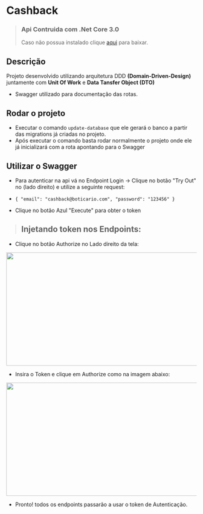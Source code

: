 # Cashback

> ### Api Contruida com .Net Core 3.0
> Caso não possua instalado clique <a href="https://dotnet.microsoft.com/download/dotnet-core/3.0">aqui</a> para baixar. 

## Descrição

Projeto desenvolvido utilizando arquitetura DDD **(Domain-Driven-Design)** juntamente com **Unit Of Work** e **Data Tansfer Object (DTO)**

- Swagger utilizado para documentação das rotas.

## Rodar o projeto

- Executar o comando `update-database` que ele gerará o banco a partir das migrations já criadas no projeto.
- Após executar o comando basta rodar normalmente o projeto onde ele já inicializará com a rota apontando para o Swagger

## Utilizar o Swagger

- Para autenticar na api vá no Endpoint Login -> Clique no botão "Try Out" no (lado direito) e utilize a seguinte request:

- `
{
  "email": "cashback@boticario.com",
  "password": "123456"
}
`
- Clique no botão Azul "Execute" para obter o token

> ## Injetando token nos Endpoints:

- Clique no botão Authorize no Lado direito da tela: 

<img src="https://imgur.com/Gvt2Alv.png" width="700" height="300"> 

- Insira o Token e clique em Authorize como na imagem abaixo:

<img  src="https://imgur.com/BBS7Ktp.png" width="600" height="300"> 

- Pronto! todos os endpoints passarão a usar o token de Autenticação.





